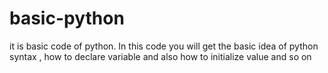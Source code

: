 # basic-python
it is basic code of python. In this code you will get the basic idea of python syntax , how to declare variable and also how to initialize value and so on
